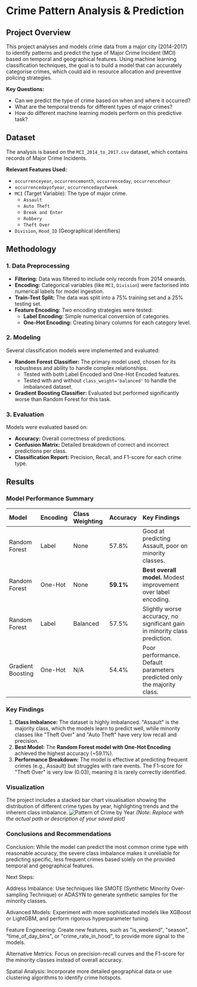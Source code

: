 # Crime Pattern Analysis & Prediction

## Project Overview

This project analyses and models crime data from a major city (2014-2017) to identify patterns and predict the type of Major Crime Incident (MCI) based on temporal and geographical features. Using machine learning classification techniques, the goal is to build a model that can accurately categorise crimes, which could aid in resource allocation and preventive policing strategies.

**Key Questions:**
- Can we predict the type of crime based on when and where it occurred?
- What are the temporal trends for different types of major crimes?
- How do different machine learning models perform on this predictive task?

## Dataset

The analysis is based on the `MCI_2014_to_2017.csv` dataset, which contains records of Major Crime Incidents.

**Relevant Features Used:**
- `occurrenceyear`, `occurrencemonth`, `occurrenceday`, `occurrencehour`
- `occurrencedayofyear`, `occurrencedayofweek`
- `MCI` (Target Variable): The type of major crime.
    - `Assault`
    - `Auto Theft`
    - `Break and Enter`
    - `Robbery`
    - `Theft Over`
- `Division`, `Hood_ID` (Geographical identifiers)

## Methodology

### 1. Data Preprocessing
- **Filtering:** Data was filtered to include only records from 2014 onwards.
- **Encoding:** Categorical variables (like `MCI`, `Division`) were factorised into numerical labels for model ingestion.
- **Train-Test Split:** The data was split into a 75% training set and a 25% testing set.
- **Feature Encoding:** Two encoding strategies were tested:
    - **Label Encoding:** Simple numerical conversion of categories.
    - **One-Hot Encoding:** Creating binary columns for each category level.

### 2. Modeling
Several classification models were implemented and evaluated:

- **Random Forest Classifier:** The primary model used, chosen for its robustness and ability to handle complex relationships.
    - Tested with both Label Encoded and One-Hot Encoded features.
    - Tested with and without `class_weight='balanced'` to handle the imbalanced dataset.
- **Gradient Boosting Classifier:** Evaluated but performed significantly worse than Random Forest for this task.

### 3. Evaluation
Models were evaluated based on:
- **Accuracy:** Overall correctness of predictions.
- **Confusion Matrix:** Detailed breakdown of correct and incorrect predictions per class.
- **Classification Report:** Precision, Recall, and F1-score for each crime type.

## Results

### Model Performance Summary
| Model | Encoding | Class Weighting | Accuracy | Key Findings |
| :--- | :--- | :--- | :--- | :--- |
| Random Forest | Label | None | 57.8% | Good at predicting Assault, poor on minority classes. |
| Random Forest | One-Hot | None | **59.1%** | **Best overall model.** Modest improvement over label encoding. |
| Random Forest | Label | Balanced | 57.5% | Slightly worse accuracy, no significant gain in minority class prediction. |
| Gradient Boosting | One-Hot | N/A | 54.4% | Poor performance. Default parameters predicted only the majority class. |

### Key Findings
1.  **Class Imbalance:** The dataset is highly imbalanced. "Assault" is the majority class, which the models learn to predict well, while minority classes like "Theft Over" and "Auto Theft" have very low recall and precision.
2.  **Best Model:** The **Random Forest model with One-Hot Encoding** achieved the highest accuracy (~59.1%).
3.  **Performance Breakdown:** The model is effective at predicting frequent crimes (e.g., Assault) but struggles with rare events. The F1-score for "Theft Over" is very low (0.03), meaning it is rarely correctly identified.

### Visualization
The project includes a stacked bar chart visualisation showing the distribution of different crime types by year, highlighting trends and the inherent class imbalance.
![Pattern of Crime by Year](crime_trends_plot.png) *(Note: Replace with the actual path or description of your saved plot)*

### Conclusions and Recommendations
Conclusion: While the model can predict the most common crime type with reasonable accuracy, the severe class imbalance makes it unreliable for predicting specific, less frequent crimes based solely on the provided temporal and geographical features.

Next Steps:

Address Imbalance: Use techniques like SMOTE (Synthetic Minority Over-sampling Technique) or ADASYN to generate synthetic samples for the minority classes.

Advanced Models: Experiment with more sophisticated models like XGBoost or LightGBM, and perform rigorous hyperparameter tuning.

Feature Engineering: Create new features, such as "is_weekend", "season", "time_of_day_bins", or "crime_rate_in_hood", to provide more signal to the models.

Alternative Metrics: Focus on precision-recall curves and the F1-score for the minority classes instead of overall accuracy.

Spatial Analysis: Incorporate more detailed geographical data or use clustering algorithms to identify crime hotspots.
